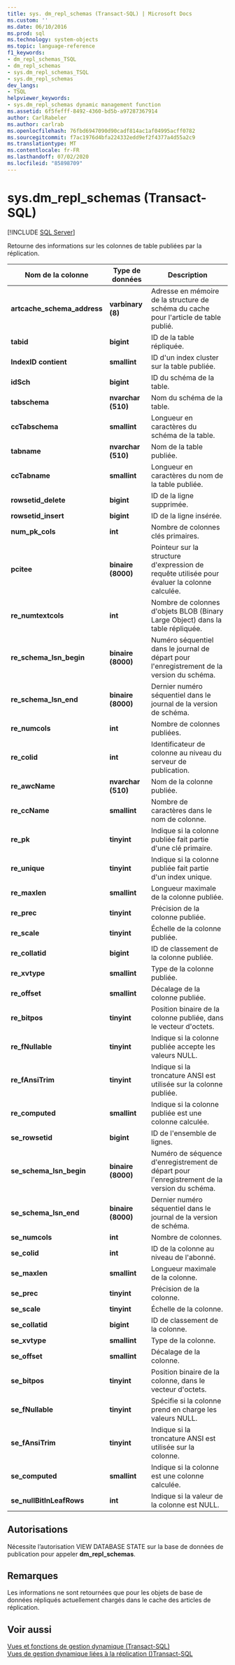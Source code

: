 ```yaml
---
title: sys. dm_repl_schemas (Transact-SQL) | Microsoft Docs
ms.custom: ''
ms.date: 06/10/2016
ms.prod: sql
ms.technology: system-objects
ms.topic: language-reference
f1_keywords:
- dm_repl_schemas_TSQL
- dm_repl_schemas
- sys.dm_repl_schemas_TSQL
- sys.dm_repl_schemas
dev_langs:
- TSQL
helpviewer_keywords:
- sys.dm_repl_schemas dynamic management function
ms.assetid: 6f5fefff-8492-4360-bd5b-a97287367914
author: CarlRabeler
ms.author: carlrab
ms.openlocfilehash: 76fbd6947090d90cadf814ac1af04995acff0782
ms.sourcegitcommit: f7ac1976d4bfa224332edd9ef2f4377a4d55a2c9
ms.translationtype: MT
ms.contentlocale: fr-FR
ms.lasthandoff: 07/02/2020
ms.locfileid: "85898709"
---
```

# <a name="sysdm_repl_schemas-transact-sql"></a>sys.dm_repl_schemas (Transact-SQL)
[!INCLUDE [SQL Server](../../includes/applies-to-version/sqlserver.md)]

  Retourne des informations sur les colonnes de table publiées par la réplication.  
  
 
|Nom de la colonne|Type de données|Description|  
|-----------------|---------------|-----------------|  
|**artcache_schema_address**|**varbinary (8)**|Adresse en mémoire de la structure de schéma du cache pour l'article de table publié.|  
|**tabid**|**bigint**|ID de la table répliquée.|  
|**IndexID contient**|**smallint**|ID d'un index cluster sur la table publiée.|  
|**idSch**|**bigint**|ID du schéma de la table.|  
|**tabschema**|**nvarchar (510)**|Nom du schéma de la table.|  
|**ccTabschema**|**smallint**|Longueur en caractères du schéma de la table.|  
|**tabname**|**nvarchar (510)**|Nom de la table publiée.|  
|**ccTabname**|**smallint**|Longueur en caractères du nom de la table publiée.|  
|**rowsetid_delete**|**bigint**|ID de la ligne supprimée.|  
|**rowsetid_insert**|**bigint**|ID de la ligne insérée.|  
|**num_pk_cols**|**int**|Nombre de colonnes clés primaires.|  
|**pcitee**|**binaire (8000)**|Pointeur sur la structure d'expression de requête utilisée pour évaluer la colonne calculée.|  
|**re_numtextcols**|**int**|Nombre de colonnes d'objets BLOB (Binary Large Object) dans la table répliquée.|  
|**re_schema_lsn_begin**|**binaire (8000)**|Numéro séquentiel dans le journal de départ pour l'enregistrement de la version du schéma.|  
|**re_schema_lsn_end**|**binaire (8000)**|Dernier numéro séquentiel dans le journal de la version de schéma.|  
|**re_numcols**|**int**|Nombre de colonnes publiées.|  
|**re_colid**|**int**|Identificateur de colonne au niveau du serveur de publication.|  
|**re_awcName**|**nvarchar (510)**|Nom de la colonne publiée.|  
|**re_ccName**|**smallint**|Nombre de caractères dans le nom de colonne.|  
|**re_pk**|**tinyint**|Indique si la colonne publiée fait partie d'une clé primaire.|  
|**re_unique**|**tinyint**|Indique si la colonne publiée fait partie d'un index unique.|  
|**re_maxlen**|**smallint**|Longueur maximale de la colonne publiée.|  
|**re_prec**|**tinyint**|Précision de la colonne publiée.|  
|**re_scale**|**tinyint**|Échelle de la colonne publiée.|  
|**re_collatid**|**bigint**|ID de classement de la colonne publiée.|  
|**re_xvtype**|**smallint**|Type de la colonne publiée.|  
|**re_offset**|**smallint**|Décalage de la colonne publiée.|  
|**re_bitpos**|**tinyint**|Position binaire de la colonne publiée, dans le vecteur d'octets.|  
|**re_fNullable**|**tinyint**|Indique si la colonne publiée accepte les valeurs NULL.|  
|**re_fAnsiTrim**|**tinyint**|Indique si la troncature ANSI est utilisée sur la colonne publiée.|  
|**re_computed**|**smallint**|Indique si la colonne publiée est une colonne calculée.|  
|**se_rowsetid**|**bigint**|ID de l'ensemble de lignes.|  
|**se_schema_lsn_begin**|**binaire (8000)**|Numéro de séquence d'enregistrement de départ pour l'enregistrement de la version du schéma.|  
|**se_schema_lsn_end**|**binaire (8000)**|Dernier numéro séquentiel dans le journal de la version de schéma.|  
|**se_numcols**|**int**|Nombre de colonnes.|  
|**se_colid**|**int**|ID de la colonne au niveau de l'abonné.|  
|**se_maxlen**|**smallint**|Longueur maximale de la colonne.|  
|**se_prec**|**tinyint**|Précision de la colonne.|  
|**se_scale**|**tinyint**|Échelle de la colonne.|  
|**se_collatid**|**bigint**|ID de classement de la colonne.|  
|**se_xvtype**|**smallint**|Type de la colonne.|  
|**se_offset**|**smallint**|Décalage de la colonne.|  
|**se_bitpos**|**tinyint**|Position binaire de la colonne, dans le vecteur d'octets.|  
|**se_fNullable**|**tinyint**|Spécifie si la colonne prend en charge les valeurs NULL.|  
|**se_fAnsiTrim**|**tinyint**|Indique si la troncature ANSI est utilisée sur la colonne.|  
|**se_computed**|**smallint**|Indique si la colonne est une colonne calculée.|  
|**se_nullBitInLeafRows**|**int**|Indique si la valeur de la colonne est NULL.|  
  
## <a name="permissions"></a>Autorisations  
 Nécessite l’autorisation VIEW DATABASE STATE sur la base de données de publication pour appeler **dm_repl_schemas**.  
  
## <a name="remarks"></a>Remarques  
 Les informations ne sont retournées que pour les objets de base de données répliqués actuellement chargés dans le cache des articles de réplication.  
  
## <a name="see-also"></a>Voir aussi  
 [Vues et fonctions de gestion dynamique &#40;Transact-SQL&#41;](~/relational-databases/system-dynamic-management-views/system-dynamic-management-views.md)   
 [Vues de gestion dynamique liées à la réplication &#40;&#41;Transact-SQL](../../relational-databases/system-dynamic-management-views/replication-related-dynamic-management-views-transact-sql.md)  
  
  

